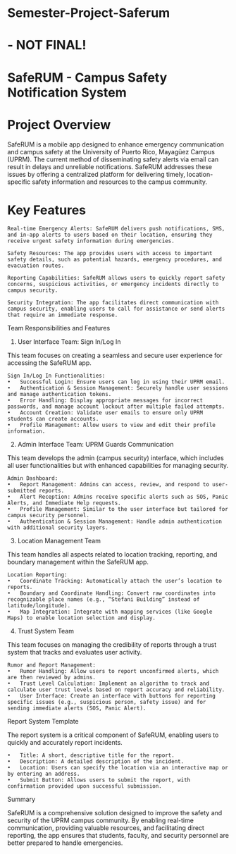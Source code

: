 # Semester-Project-Saferum
# - NOT FINAL!

# SafeRUM - Campus Safety Notification System

# Project Overview

SafeRUM is a mobile app designed to enhance emergency communication and campus safety at the University of Puerto Rico, Mayagüez Campus (UPRM). The current method of disseminating safety alerts via email can result in delays and unreliable notifications. SafeRUM addresses these issues by offering a centralized platform for delivering timely, location-specific safety information and resources to the campus community.

# Key Features

    Real-time Emergency Alerts: SafeRUM delivers push notifications, SMS, and in-app alerts to users based on their location, ensuring they receive urgent safety information during emergencies.

    Safety Resources: The app provides users with access to important safety details, such as potential hazards, emergency procedures, and evacuation routes.

    Reporting Capabilities: SafeRUM allows users to quickly report safety concerns, suspicious activities, or emergency incidents directly to campus security.

    Security Integration: The app facilitates direct communication with campus security, enabling users to call for assistance or send alerts that require an immediate response.

Team Responsibilities and Features

1. User Interface Team: Sign In/Log In

This team focuses on creating a seamless and secure user experience for accessing the SafeRUM app.

	Sign In/Log In Functionalities:
	•	Successful Login: Ensure users can log in using their UPRM email.
	•	Authentication & Session Management: Securely handle user sessions and manage authentication tokens.
	•	Error Handling: Display appropriate messages for incorrect passwords, and manage account lockout after multiple failed attempts.
	•	Account Creation: Validate user emails to ensure only UPRM students can create accounts.
	•	Profile Management: Allow users to view and edit their profile information.

2. Admin Interface Team: UPRM Guards Communication

This team develops the admin (campus security) interface, which includes all user functionalities but with enhanced capabilities for managing security.

	Admin Dashboard:
	•	Report Management: Admins can access, review, and respond to user-submitted reports.
	•	Alert Reception: Admins receive specific alerts such as SOS, Panic Alerts, and Immediate Help requests.
	•	Profile Management: Similar to the user interface but tailored for campus security personnel.
	•	Authentication & Session Management: Handle admin authentication with additional security layers.

3. Location Management Team

This team handles all aspects related to location tracking, reporting, and boundary management within the SafeRUM app.

	Location Reporting:
	•	Coordinate Tracking: Automatically attach the user’s location to reports.
	•	Boundary and Coordinate Handling: Convert raw coordinates into recognizable place names (e.g., “Stefani Building” instead of latitude/longitude).
	•	Map Integration: Integrate with mapping services (like Google Maps) to enable location selection and display.

4. Trust System Team

This team focuses on managing the credibility of reports through a trust system that tracks and evaluates user activity.

	Rumor and Report Management:
	•	Rumor Handling: Allow users to report unconfirmed alerts, which are then reviewed by admins.
	•	Trust Level Calculation: Implement an algorithm to track and calculate user trust levels based on report accuracy and reliability.
	•	User Interface: Create an interface with buttons for reporting specific issues (e.g., suspicious person, safety issue) and for sending immediate alerts (SOS, Panic Alert).

Report System Template

The report system is a critical component of SafeRUM, enabling users to quickly and accurately report incidents.

	•	Title: A short, descriptive title for the report.
	•	Description: A detailed description of the incident.
	•	Location: Users can specify the location via an interactive map or by entering an address.
	•	Submit Button: Allows users to submit the report, with confirmation provided upon successful submission.

Summary

SafeRUM is a comprehensive solution designed to improve the safety and security of the UPRM campus community. By enabling real-time communication, providing valuable resources, and facilitating direct reporting, the app ensures that students, faculty, and security personnel are better prepared to handle emergencies.

